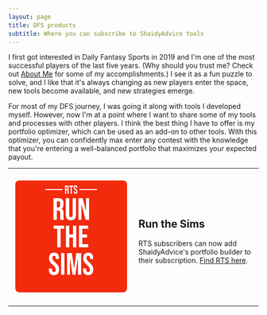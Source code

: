 ```yaml
---
layout: page
title: DFS products
subtitle: Where you can subscribe to ShaidyAdvice tools
---
```


I first got interested in Daily Fantasy Sports in 2019 and I'm one of the most successful players of the last five years. (Why should you trust me? Check out [About Me]("/aboutme.html") for some of my accomplishments.) I see it as a fun puzzle to solve, and I like that it's always changing as new players enter the space, new tools become available, and new strategies emerge. 

For most of my DFS journey, I was going it along with tools I developed myself. However, now I'm at a point where I want to share some of my tools and processes with other players. I think the best thing I have to offer is my portfolio optimizer, which can be used as an add-on to other tools. With this optimizer, you can confidently max enter any contest with the knowledge that you're entering a well-balanced portfolio that maximizes your expected payout.


***

<div style="display: flex; align-items: center;">
  
  <div style="width: 50%; padding: 10px; text-align: center;">
    <img src="/assets/RTS-Logo.png" alt="RTS logo" 
         style="max-width: 100%; height: auto; border-radius: 8px;">
  </div>
  
  <div style="width: 50%; padding: 10px;">
    <h2>Run the Sims</h2>
    <p>RTS subscribers can now add ShaidyAdvice's portfolio builder to their subscription. <a href="https://www.runthesims.com/">Find RTS here</a>.</p>
  </div>

</div>

***

